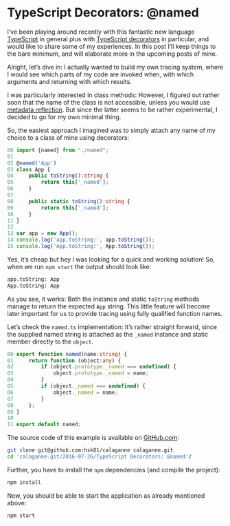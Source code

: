 # TypeScript Decorators: @named

I’ve been playing around recently with this fantastic new language [TypeScript][1] in general plus with [TypeScript decorators][2] in particular, and would like to share some of my experiences. In this post I’ll keep things to the bare minimum, and will elaborate more in the upcoming posts of mine.

Alright, let’s dive in: I actually wanted to build my own tracing system, where I would see which parts of my code are invoked when, with which arguments and returning with which results.

I was particularly interested in class methods: However, I figured out rather soon that the name of the class is not accessible, unless you would use [metadata reflection][3]. But since the latter seems to be rather experimental, I decided to go for my own minimal thing.

So, the easiest approach I imagined was to simply attach any name of my choice to a class of mine using decorators:

```typescript
00 import {named} from "./named";
01 
02 @named('App')
03 class App {
04     public toString():string {
05         return this['_named'];
06     }
07 
08     public static toString():string {
09         return this['_named'];
10     }
11 }
12 
13 var app = new App();
14 console.log('app.toString:', app.toString());
15 console.log('App.toString:', App.toString());
```

Yes, it’s cheap but hey I was looking for a quick and working solution! So, when we run `npm start` the output should look like:

```bash
app.toString: App
App.toString: App
```

As you see, it works: Both the instance and static `toString` methods manage to return the expected `App` string. This little feature will become later important for us to provide tracing using fully qualified function names.

Let’s check the `named.ts` implementation: It’s rather straight forward, since the supplied named string is attached as the `_named` instance and static member directly to the `object`.

```typescript
00 export function named(name:string) {
01     return function (object:any) {
02         if (object.prototype._named === undefined) {
03             object.prototype._named = name;
04         }
05         if (object._named === undefined) {
06             object._named = name;
07         }
08     };
09 }
10 
11 export default named;
```

The source code of this example is available on [GitHub.com][3]:
```bash
git clone git@github.com:hsk81/calaganne calaganne.git
cd 'calaganne.git/2016-07-26/TypeScript Decorators: @named'/
```

Further, you have to install the `npm` dependencies (and compile the project):
```bash
npm install
```

Now, you should be able to start the application as already mentioned above:
```bash
npm start
```

[1]: http://www.typescriptlang.org/index.html
[2]: http://www.typescriptlang.org/docs/handbook/decorators.html
[3]: http://www.typescriptlang.org/docs/handbook/decorators.html#metadata
[4]: https://github.com/hsk81/calaganne/tree/master/2016-07-26/TypeScript%20Decorators:%20%40named